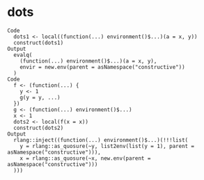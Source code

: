 # dots

    Code
      dots1 <- local((function(...) environment()$...)(a = x, y))
      construct(dots1)
    Output
      evalq(
        (function(...) environment()$...)(a = x, y),
        envir = new.env(parent = asNamespace("constructive"))
      )
    Code
      f <- (function(...) {
        y <- 1
        g(y = y, ...)
      })
      g <- (function(...) environment()$...)
      x <- 1
      dots2 <- local(f(x = x))
      construct(dots2)
    Output
      rlang::inject((function(...) environment()$...)(!!!list(
        y = rlang::as_quosure(~y, list2env(list(y = 1), parent = asNamespace("constructive"))),
        x = rlang::as_quosure(~x, new.env(parent = asNamespace("constructive")))
      )))

